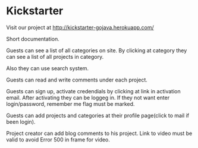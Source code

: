 # Kickstarter

Visit our project at
http://kickstarter-gojava.herokuapp.com/

Short documentation.

Guests can see a list of all categories on site.
By clicking at category they can see a list of all projects in category.

Also they can use search system.

Guests can read and write comments under each project.

Guests can sign up, activate credendials by clicking at link in activation email. After activating they can be loggeg in. If they not want enter login/password, remember me flag must be marked. 

Guests can add projects and categories at their profile page(click to mail if been login).

Project creator can add blog comments to his project.
Link to video must be valid to avoid Error 500 in frame for video.
